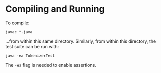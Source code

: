 # Compiling and Running #

To compile:

```console
javac *.java
```

...from within this same directory.
Similarly, from within this directory, the test suite can be run with:

```console
java -ea TokenizerTest
```

The `-ea` flag is needed to enable assertions.
